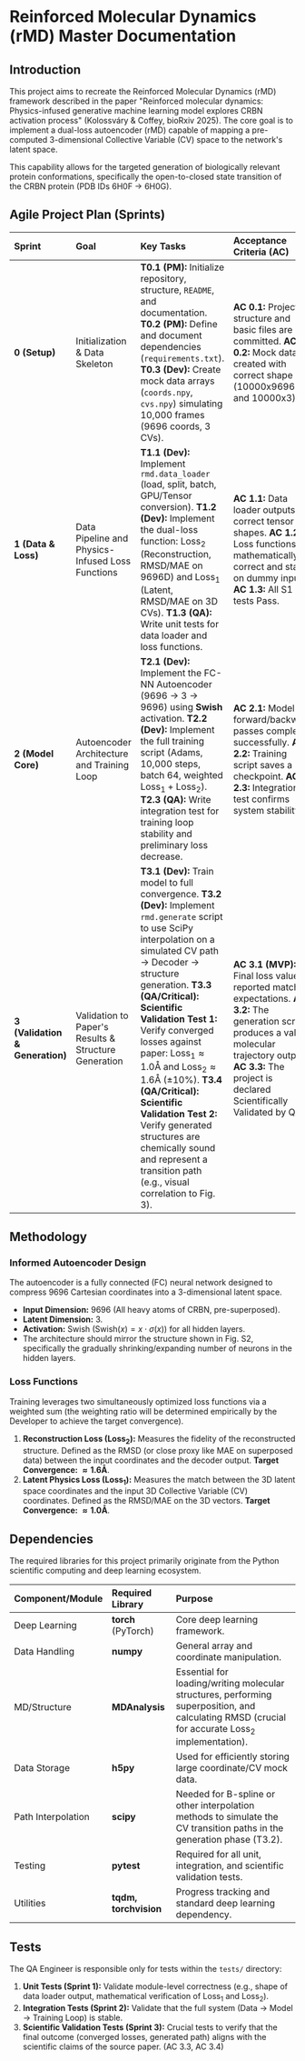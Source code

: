 # Reinforced Molecular Dynamics (rMD) Master Documentation

## Introduction

This project aims to recreate the Reinforced Molecular Dynamics (rMD) framework described in the paper "Reinforced molecular dynamics: Physics-infused generative machine learning model explores CRBN activation process" (Kolossváry & Coffey, bioRxiv 2025). The core goal is to implement a dual-loss autoencoder (rMD) capable of mapping a pre-computed 3-dimensional Collective Variable (CV) space to the network's latent space.

This capability allows for the targeted generation of biologically relevant protein conformations, specifically the open-to-closed state transition of the CRBN protein (PDB IDs 6H0F $\to$ 6H0G).

## Agile Project Plan (Sprints)

| Sprint | Goal | Key Tasks | Acceptance Criteria (AC) | Duration | Team Focus |
|:---|:---|:---|:---|:---|:---|
| **0 (Setup)** | Initialization & Data Skeleton | **T0.1 (PM):** Initialize repository, structure, `README`, and documentation. **T0.2 (PM):** Define and document dependencies (`requirements.txt`). **T0.3 (Dev):** Create mock data arrays (`coords.npy`, `cvs.npy`) simulating 10,000 frames (9696 coords, 3 CVs). | **AC 0.1:** Project structure and basic files are committed. **AC 0.2:** Mock data created with correct shape (10000x9696 and 10000x3). | 1 Day | PM/Dev |
| **1 (Data & Loss)** | Data Pipeline and Physics-Infused Loss Functions | **T1.1 (Dev):** Implement `rmd.data_loader` (load, split, batch, GPU/Tensor conversion). **T1.2 (Dev):** Implement the dual-loss function: $\text{Loss}_2$ (Reconstruction, RMSD/MAE on 9696D) and $\text{Loss}_1$ (Latent, RMSD/MAE on 3D CVs). **T1.3 (QA):** Write unit tests for data loader and loss functions. | **AC 1.1:** Data loader outputs correct tensor shapes. **AC 1.2:** Loss functions are mathematically correct and stable on dummy inputs. **AC 1.3:** All S1 unit tests Pass. | 3 Days | Dev/QA |
| **2 (Model Core)** | Autoencoder Architecture and Training Loop | **T2.1 (Dev):** Implement the FC-NN Autoencoder (9696 $\to$ 3 $\to$ 9696) using **Swish** activation. **T2.2 (Dev):** Implement the full training script (Adams, 10,000 steps, batch 64, weighted $\text{Loss}_1 + \text{Loss}_2$). **T2.3 (QA):** Write integration test for training loop stability and preliminary loss decrease. | **AC 2.1:** Model forward/backward passes complete successfully. **AC 2.2:** Training script saves a checkpoint. **AC 2.3:** Integration test confirms system stability. | 4 Days | Dev/QA |
| **3 (Validation & Generation)**| Validation to Paper's Results & Structure Generation | **T3.1 (Dev):** Train model to full convergence. **T3.2 (Dev):** Implement `rmd.generate` script to use SciPy interpolation on a simulated CV path $\to$ Decoder $\to$ structure generation. **T3.3 (QA/Critical):** **Scientific Validation Test 1:** Verify converged losses against paper: $\text{Loss}_1 \approx 1.0 \text{Å}$ and $\text{Loss}_2 \approx 1.6 \text{Å}$ ($\pm 10\%$). **T3.4 (QA/Critical):** **Scientific Validation Test 2:** Verify generated structures are chemically sound and represent a transition path (e.g., visual correlation to Fig. 3). | **AC 3.1 (MVP):** Final loss values reported match expectations. **AC 3.2:** The generation script produces a valid molecular trajectory output. **AC 3.3:** The project is declared Scientifically Validated by QA. | 5 Days | Dev/QA |

## Methodology

### Informed Autoencoder Design
The autoencoder is a fully connected (FC) neural network designed to compress 9696 Cartesian coordinates into a 3-dimensional latent space.
*   **Input Dimension:** 9696 (All heavy atoms of CRBN, pre-superposed).
*   **Latent Dimension:** 3.
*   **Activation:** Swish ($\text{Swish}(x) = x \cdot \sigma(x)$) for all hidden layers.
*   The architecture should mirror the structure shown in Fig. S2, specifically the gradually shrinking/expanding number of neurons in the hidden layers.

### Loss Functions
Training leverages two simultaneously optimized loss functions via a weighted sum (the weighting ratio will be determined empirically by the Developer to achieve the target convergence).

1.  **Reconstruction Loss ($\text{Loss}_2$):** Measures the fidelity of the reconstructed structure. Defined as the RMSD (or close proxy like MAE on superposed data) between the input coordinates and the decoder output. **Target Convergence: $\approx 1.6 \text{Å}$**.
2.  **Latent Physics Loss ($\text{Loss}_1$):** Measures the match between the 3D latent space coordinates and the input 3D Collective Variable (CV) coordinates. Defined as the RMSD/MAE on the 3D vectors. **Target Convergence: $\approx 1.0 \text{Å}$**.

## Dependencies

The required libraries for this project primarily originate from the Python scientific computing and deep learning ecosystem.

| Component/Module | Required Library | Purpose |
|:---|:---|:---|
| Deep Learning | **torch** (PyTorch) | Core deep learning framework. |
| Data Handling | **numpy** | General array and coordinate manipulation. |
| MD/Structure | **MDAnalysis** | Essential for loading/writing molecular structures, performing superposition, and calculating RMSD (crucial for accurate $\text{Loss}_2$ implementation). |
| Data Storage | **h5py** | Used for efficiently storing large coordinate/CV mock data. |
| Path Interpolation | **scipy** | Needed for B-spline or other interpolation methods to simulate the CV transition paths in the generation phase (T3.2). |
| Testing | **pytest** | Required for all unit, integration, and scientific validation tests. |
| Utilities | **tqdm, torchvision** | Progress tracking and standard deep learning dependency. |

## Tests

The QA Engineer is responsible only for tests within the `tests/` directory:

1.  **Unit Tests (Sprint 1):** Validate module-level correctness (e.g., shape of data loader output, mathematical verification of $\text{Loss}_1$ and $\text{Loss}_2$).
2.  **Integration Tests (Sprint 2):** Validate that the full system (Data $\to$ Model $\to$ Training Loop) is stable.
3.  **Scientific Validation Tests (Sprint 3):** Crucial tests to verify that the final outcome (converged losses, generated path) aligns with the scientific claims of the source paper. (AC 3.3, AC 3.4)
